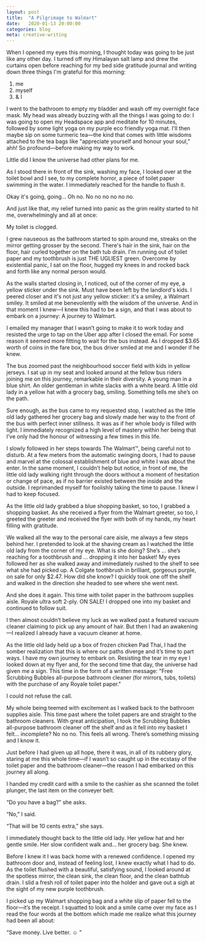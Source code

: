 ```yaml
---
layout: post
title:  "A Pilgrimage to Walmart"
date:   2020-01-13 20:00:00
categories: blog
meta: creative-writing
---
```


When I opened my eyes this morning, I thought today was going to be just like any other day. I turned off my Himalayan salt lamp and drew the curtains open before reaching for my bed side gratitude journal and writing down three things I'm grateful for this morning:

1. me
2. myself
3. & I

I went to the bathroom to empty my bladder and wash off my overnight face mask. My head was already buzzing with all the things I was going to do: I was going to open my Headspace app and meditate for 10 minutes, followed by some light yoga on my purple eco friendly yoga mat. I'll then maybe sip on some turmeric tea—the kind that comes with little wisdoms attached to the tea bags like "appreciate yourself and honour your soul,” ahh! So profound—before making my way to work.

Little did I know the universe had other plans for me.

As I stood there in front of the sink, washing my face, I looked over at the toilet bowl and I see, to my complete horror, a piece of toilet paper swimming in the water. I immediately reached for the handle to flush it.

Okay it's going, going... Oh no. No no no no no no.

And just like that, my relief turned into panic as the grim reality started to hit me, overwhelmingly and all at once:

My toilet is clogged.

I grew nauseous as the bathroom started to spin around me, streaks on the mirror getting grosser by the second. There's hair in the sink, hair on the floor, hair curled together on the bath tub drain. I'm running out of toilet paper and my toothbrush is just THE UGLIEST green. Overcome by existential panic, I sat on the floor, hugged my knees in and rocked back and forth like any normal person would.

As the walls started closing in, I noticed, out of the corner of my eye, a yellow sticker under the sink. Must have been left by the landlord's kids. I peered closer and it's not just any yellow sticker: it's a smiley, a Walmart smiley. It smiled at me benevolently with the wisdom of the universe. And in that moment I knew—I knew this had to be a sign, and that I was about to embark on a journey: A journey to Walmart.

I emailed my manager that I wasn’t going to make it to work today and resisted the urge to tap on the Uber app after I closed the email. For some reason it seemed more fitting to wait for the bus instead. As I dropped $3.65 worth of coins in the fare box, the bus driver smiled at me and I wonder if he knew.

The bus zoomed past the neighbourhood soccer field with kids in yellow jerseys. I sat up in my seat and looked around at the fellow bus riders joining me on this journey, remarkable in their diversity. A young man in a blue shirt. An older gentleman in white slacks with a white beard. A little old lady in a yellow hat with a grocery bag, smiling. Something tells me she’s on the path.

Sure enough, as the bus came to my requested stop, I watched as the little old lady gathered her grocery bag and slowly made her way to the front of the bus with perfect inner stillness. It was as if her whole body is filled with light. I immediately recognized a high level of mastery within her being that I’ve only had the honour of witnessing a few times in this life.

I slowly followed in her steps towards The Walmart™, being careful not to disturb. At a few meters from the automatic swinging doors, I had to pause and marvel at the colossal establishment of blue and white I was about the enter. In the same moment, I couldn’t help but notice, in front of me, the little old lady walking right through the doors without a moment of hesitation or change of pace, as if no barrier existed between the inside and the outside. I reprimanded myself for foolishly taking the time to pause. I knew I had to keep focused.

As the little old lady grabbed a blue shopping basket, so too, I grabbed a shopping basket. As she received a flyer from the Walmart greeter, so too, I greeted the greeter and received the flyer with both of my hands, my heart filling with gratitude.

We walked all the way to the personal care aisle, me always a few steps behind her. I pretended to look at the shaving cream as I watched the little old lady from the corner of my eye. What is she doing? She’s … she’s reaching for a toothbrush and … dropping it into her basket! My eyes followed her as she walked away and immediately rushed to the shelf to see what she had picked up. A Colgate toothbrush in brilliant, gorgeous purple, on sale for only $2.47. How did she know? I quickly took one off the shelf and walked in the direction she headed to see where she went next.

And she does it again. This time with toilet paper in the bathroom supplies aisle. Royale ultra soft 2-ply. ON SALE! I dropped one into my basket and continued to follow suit.

I then almost couldn’t believe my luck as we walked past a featured vacuum cleaner claiming to pick up any amount of hair. But then I had an awakening—I realized I already have a vacuum cleaner at home.

As the little old lady held up a box of frozen chicken Pad Thai, I had the somber realization that this is where our paths diverge and it’s time to part ways. I have my own journey to embark on. Resisting the tear in my eye I looked down at my flyer and, for the second time that day, the universe had given me a sign. This time in the form of a written message: "Free Scrubbing Bubbles all-purpose bathroom cleaner (for mirrors, tubs, toilets) with the purchase of any Royale toilet paper."

I could not refuse the call.

My whole being teemed with excitement as I walked back to the bathroom supplies aisle. This time past where the toilet papers are and straight to the bathroom cleaners. With great anticipation, I took the Scrubbing Bubbles all-purpose bathroom cleaner off the shelf and as it fell into my basket I felt… incomplete? No no no. This feels all wrong. There’s something missing and I know it.

Just before I had given up all hope, there it was, in all of its rubbery glory, staring at me this whole time—if I wasn’t so caught up in the ecstasy of the toilet paper and the bathroom cleaner—the reason I had embarked on this journey all along.

I handed my credit card with a smile to the cashier as she scanned the toilet plunger, the last item on the conveyer belt.

“Do you have a bag?” she asks.

“No,” I said.

“That will be 10 cents extra,” she says.

I immediately thought back to the little old lady. Her yellow hat and her gentle smile. Her slow confident walk and… her grocery bag. She knew.

Before I knew it I was back home with a renewed confidence. I opened my bathroom door and,  instead of feeling lost, I knew exactly what I had to do. As the toilet flushed with a beautiful, satisfying sound, I looked around at the spotless mirror, the clean sink, the clean floor, and the clean bathtub drain. I slid a fresh roll of toilet paper into the holder and gave out a sigh at the sight of my new purple toothbrush.

I picked up my Walmart shopping bag and a white slip of paper fell to the floor—it’s the receipt. I squatted to look and a smile came over my face as I read the four words at the bottom which made me realize what this journey had been all about:

“Save money. Live better. ☺ ”
